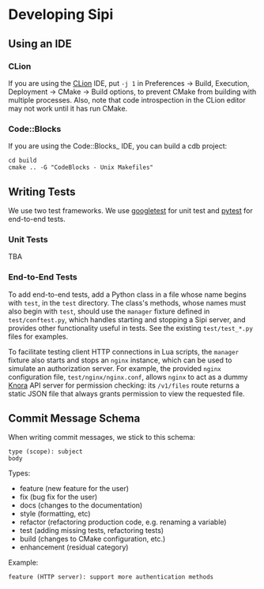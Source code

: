 # Developing Sipi

## Using an IDE

### CLion

If you are using the [CLion](https://www.jetbrains.com/clion/) IDE, put
`-j 1` in Preferences -&gt; Build, Execution, Deployment -&gt; CMake
-&gt; Build options, to prevent CMake from building with multiple
processes. Also, note that code introspection in the CLion editor may
not work until it has run CMake.

### Code::Blocks

If you are using the Code::Blocks\_ IDE, you can build a cdb project:

    cd build
    cmake .. -G "CodeBlocks - Unix Makefiles"

## Writing Tests

We use two test frameworks. We use
[googletest](https://github.com/google/googletest) for unit test and
[pytest](http://doc.pytest.org/en/latest/) for end-to-end tests.

### Unit Tests

TBA

### End-to-End Tests

To add end-to-end tests, add a Python class in a file whose name begins
with `test`, in the `test` directory. The class's methods, whose names
must also begin with `test`, should use the `manager` fixture defined in
`test/conftest.py`, which handles starting and stopping a Sipi server,
and provides other functionality useful in tests. See the existing
`test/test_*.py` files for examples.

To facilitate testing client HTTP connections in Lua scripts, the
`manager` fixture also starts and stops an `nginx` instance, which can
be used to simulate an authorization server. For example, the provided
`nginx` configuration file, `test/nginx/nginx.conf`, allows `nginx` to
act as a dummy [Knora](http://www.knora.org/) API server for permission
checking: its `/v1/files` route returns a static JSON file that always
grants permission to view the requested file.

## Commit Message Schema

When writing commit messages, we stick to this schema:

    type (scope): subject
    body

Types:

-   feature (new feature for the user)
-   fix (bug fix for the user)
-   docs (changes to the documentation)
-   style (formatting, etc)
-   refactor (refactoring production code, e.g. renaming a variable)
-   test (adding missing tests, refactoring tests)
-   build (changes to CMake configuration, etc.)
-   enhancement (residual category)

Example:

    feature (HTTP server): support more authentication methods
